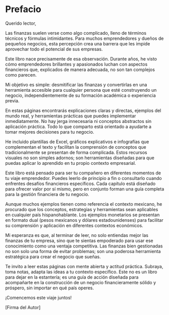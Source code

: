 # Prefacio

Querido lector,

Las finanzas suelen verse como algo complicado, lleno de términos técnicos y fórmulas intimidantes. Para muchos emprendedores y dueños de pequeños negocios, esta percepción crea una barrera que les impide aprovechar todo el potencial de sus empresas.

Este libro nace precisamente de esa observación. Durante años, he visto cómo emprendedores brillantes y apasionados luchan con aspectos financieros que, explicados de manera adecuada, no son tan complejos como parecen.

Mi objetivo es simple: desmitificar las finanzas y convertirlas en una herramienta accesible para cualquier persona que esté construyendo un negocio, independientemente de su formación académica o experiencia previa.

En estas páginas encontrarás explicaciones claras y directas, ejemplos del mundo real, y herramientas prácticas que puedes implementar inmediatamente. No hay jerga innecesaria ni conceptos abstractos sin aplicación práctica. Todo lo que comparto está orientado a ayudarte a tomar mejores decisiones para tu negocio.

He incluido plantillas de Excel, gráficos explicativos e infografías que complementan el texto y facilitan la comprensión de conceptos que tradicionalmente se presentan de forma complicada. Estos recursos visuales no son simples adornos; son herramientas diseñadas para que puedas aplicar lo aprendido en tu propio contexto empresarial.

Este libro está pensado para ser tu compañero en diferentes momentos de tu viaje emprendedor. Puedes leerlo de principio a fin o consultarlo cuando enfrentes desafíos financieros específicos. Cada capítulo está diseñado para ofrecer valor por sí mismo, pero en conjunto forman una guía completa para la gestión financiera de tu negocio.

Aunque muchos ejemplos tienen como referencia el contexto mexicano, he procurado que los conceptos, estrategias y herramientas sean aplicables en cualquier país hispanohablante. Los ejemplos monetarios se presentan en formato dual (pesos mexicanos y dólares estadounidenses) para facilitar su comprensión y aplicación en diferentes contextos económicos.

Mi esperanza es que, al terminar de leer, no solo entiendas mejor las finanzas de tu empresa, sino que te sientas empoderado para usar ese conocimiento como una ventaja competitiva. Las finanzas bien gestionadas no son solo una forma de evitar problemas; son una poderosa herramienta estratégica para crear el negocio que sueñas.

Te invito a leer estas páginas con mente abierta y actitud práctica. Subraya, toma notas, adapta las ideas a tu contexto específico. Este no es un libro para dejar en la estantería; es una guía de acción diseñada para acompañarte en la construcción de un negocio financieramente sólido y próspero, sin importar en qué país operes.

¡Comencemos este viaje juntos!

[Firma del Autor]
